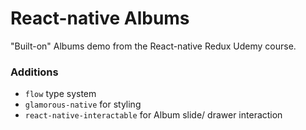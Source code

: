 # React-native Albums

"Built-on" Albums demo from the React-native Redux Udemy course.

### Additions
- `flow` type system
- `glamorous-native` for styling
- `react-native-interactable` for Album slide/ drawer interaction
